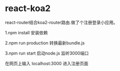 # react-koa2
react-router结合koa2-router路由.做了个注册登录小应用。

1.npm install 安装依赖

2.npm run production 转换最新bundle.js

3.npm run start  启动node.js 监听3000端口

在网页上输入 localhost:3000  进入注册页面
